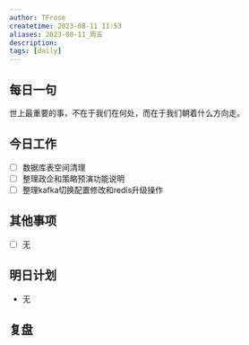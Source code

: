 ```yaml
---
author: TFrose
createtime: 2023-08-11 11:53
aliases: 2023-08-11_周五
description:
tags: [daily]
---
```


## 每日一句
世上最重要的事，不在于我们在何处，而在于我们朝着什么方向走。

## 今日工作
- [ ] 数据库表空间清理
- [ ] 整理政企和策略预演功能说明
- [ ] 整理kafka切换配置修改和redis升级操作

## 其他事项
- [ ] 无

## 明日计划
- 无

## 复盘

